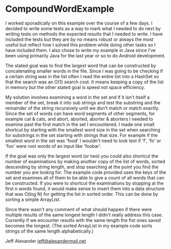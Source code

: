 CompoundWordExample
===================

I worked sporadically on this example over the course of a few days. I decided to write some tests as a way to mark what I needed to do next by writing tests on methods the expected results that I needed to write. I have included the tests but they are by no means robust or always the most useful but reflect how I solved this problem while doing other tasks so I have included them. I also chose to write my example in Java since I’ve been using primarily Java for the last year or so to do Android development.

The stated goal was to find the largest word that can be constructed by concatenating smaller words in the file. Since I was going to be checking if a certain string was in the list often I read the entire list into a HashSet so that the search was an O(1) search cost. It means keeping a copy of the list in memory but the other stated goal is speed not space efficiency.

My solution involves examining a word in the set and if it isn't itself a member of the set, break it into sub strings and test the substring and the remainder of the string recursively until we don't match or match exactly. Since the set of words can have word segments of other segments, for example cat & cats, and abort, aborted, aborter & aborters I needed to examine past the first match in the set I encountered. I made one small shortcut by starting with the smallest word size in the set when searching for substrings in the set starting with strings that size. For example if the smallest word in the set was 'food' I wouldn't need to look test if 'f', 'fo' or 'foo' were root words of an input like 'foobar'.

If the goal was only the largest word (or two) you could also shortcut the number of examinations by making another copy of the list of words, sorted descending by string length, and stop searching at the point you find the number you are lookng for. The example code provided uses the keys of the set and examines all of them to be able to give a count of all words that can be constructed. If you were to shortcut the examinations by stopping at the first n words found, it would make sense to insert them into a data structure that was O(log N) for getting the list in sorted order. This can
be done by sorting a simple ArrayList.

Since there wasn't any comment of what should happen if there were multiple results of the same longest length I didn't really address this case. Currently if we encounter results with the same length the fist ones saved becomes the longest. (The sorted ArrayList in my example code sorts strings of the same length alphabetically.)

Jeff Alexander
jeff@alexandermail.net